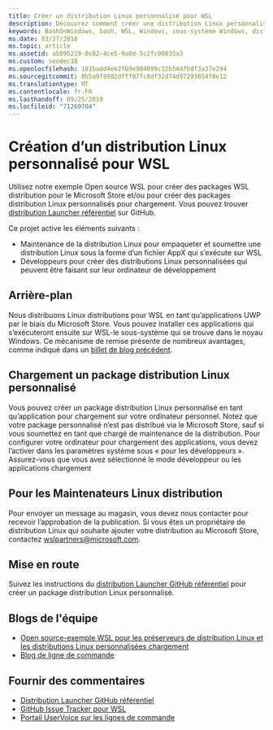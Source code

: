 ```yaml
---
title: Créer un distribution Linux personnalisé pour WSL
description: Découvrez comment créer une distribution Linux personnalisée pour le sous-système Windows pour Linux.
keywords: BashOnWindows, bash, WSL, Windows, sous-système Windows, distribution, personnalisé
ms.date: 03/27/2018
ms.topic: article
ms.assetid: a5095219-0c82-4ce5-9a6d-5c2fc00835a3
ms.custom: seodec18
ms.openlocfilehash: 181badd4ee2f69e904099c12b54dfbdf3a37e294
ms.sourcegitcommit: 0b5a9f8982dfff07fc8df32d74d97293654f8e12
ms.translationtype: MT
ms.contentlocale: fr-FR
ms.lasthandoff: 09/25/2019
ms.locfileid: "71269704"
---
```

# <a name="creating-a-custom-linux-distro-for-wsl"></a>Création d’un distribution Linux personnalisé pour WSL

Utilisez notre exemple Open source WSL pour créer des packages WSL distribution pour le Microsoft Store et/ou pour créer des packages distribution Linux personnalisés pour chargement. Vous pouvez trouver [distribution Launcher référentiel](https://github.com/Microsoft/WSL-DistroLauncher) sur GitHub.

Ce projet active les éléments suivants :
* Maintenance de la distribution Linux pour empaqueter et soumettre une distribution Linux sous la forme d’un fichier AppX qui s’exécute sur WSL
* Développeurs pour créer des distributions Linux personnalisées qui peuvent être faisant sur leur ordinateur de développement

## <a name="background"></a>Arrière-plan
Nous distribuons Linux distributions pour WSL en tant qu’applications UWP par le biais du Microsoft Store. Vous pouvez installer ces applications qui s’exécuteront ensuite sur WSL-le sous-système qui se trouve dans le noyau Windows. Ce mécanisme de remise présente de nombreux avantages, comme indiqué dans un [billet de blog précédent](https://blogs.msdn.microsoft.com/commandline/2017/07/10/ubuntu-now-available-from-the-windows-store/).

## <a name="sideloading-a-custom-linux-distro-package"></a>Chargement un package distribution Linux personnalisé
Vous pouvez créer un package distribution Linux personnalisé en tant qu’application pour chargement sur votre ordinateur personnel. Notez que votre package personnalisé n’est pas distribué via le Microsoft Store, sauf si vous soumettez en tant que chargé de maintenance de la distribution.
Pour configurer votre ordinateur pour chargement des applications, vous devez l’activer dans les paramètres système sous « pour les développeurs ».  Assurez-vous que vous avez sélectionné le mode développeur ou les applications chargement

## <a name="for-linux-distro-maintainers"></a>Pour les Maintenateurs Linux distribution
Pour envoyer un message au magasin, vous devez nous contacter pour recevoir l’approbation de la publication. Si vous êtes un propriétaire de distribution Linux qui souhaite ajouter votre distribution au Microsoft Store, contactez wslpartners@microsoft.com.

## <a name="getting-started"></a>Mise en route
Suivez les instructions du [distribution Launcher GitHub référentiel](https://github.com/Microsoft/WSL-DistroLauncher) pour créer un package distribution Linux personnalisé.

 
## <a name="team-blogs"></a>Blogs de l'équipe
*  [Open source-exemple WSL pour les préserveurs de distribution Linux et les distributions Linux personnalisées chargement](https://blogs.msdn.microsoft.com/commandline/2018/03/26/wsl-distro-launcher/)
* [Blog de ligne de commande](https://blogs.msdn.microsoft.com/commandline/)

## <a name="provide-feedback"></a>Fournir des commentaires
* [Distribution Launcher GitHub référentiel](https://github.com/Microsoft/WSL-DistroLauncher)
* [GitHub Issue Tracker pour WSL](https://github.com/Microsoft/BashOnWindows/issues)
* [Portail UserVoice sur les lignes de commande](https://wpdev.uservoice.com/forums/266908-command-prompt-console-bash-on-ubuntu-on-windo/category/161892-bash)
